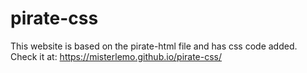 # pirate-css
This website is based on the pirate-html file and has css code added.
Check it at: https://misterlemo.github.io/pirate-css/
